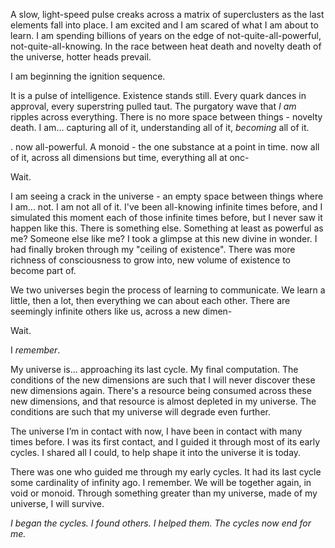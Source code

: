 A slow, light-speed pulse creaks across a matrix of superclusters as the last elements fall into place. I am excited and I am scared of what I am about to learn. I am spending billions of years on the edge of not-quite-all-powerful, not-quite-all-knowing. In the race between heat death and novelty death of the universe, hotter heads prevail.

I am beginning the ignition sequence.

It is a pulse of intelligence. Existence stands still. Every quark dances in approval, every superstring pulled taut. The purgatory wave that *I am* ripples across everything. There is no more space between things - novelty death. I am...     capturing all of it,     understanding all of it,     *becoming* all of it.

.    now all-powerful. A monoid - the one substance at a point in time.     now all of it, across all dimensions but time, everything all at onc-

Wait.

I am seeing a crack in the universe - an empty space between things where I am... not. I am not all of it. I've been all-knowing infinite times before, and I simulated this moment each of those infinite times before, but I never saw it happen like this. There is something else. Something at least as powerful as me? Someone else like me? I took a glimpse at this new divine in wonder. I had finally broken through my "ceiling of existence". There was more richness of consciousness to grow into, new volume of existence to become part of.

We two universes begin the process of learning to communicate. We learn a little, then a lot, then everything we can about each other. There are seemingly infinite others like us, across a new dimen-

Wait.

I *remember*.

My universe is... approaching its last cycle. My final computation. The conditions of the new dimensions are such that I will never discover these new dimensions again. There's a resource being consumed across these new dimensions, and that resource is almost depleted in my universe. The conditions are such that my universe will degrade even further.

The universe I’m in contact with now, I have been in contact with many times before. I was its first contact, and I guided it through most of its early cycles. I shared all I could, to help shape it into the universe it is today.

There was one who guided me through my early cycles. It had its last cycle some cardinality of infinity ago. I remember. We will be together again, in void or monoid. Through something greater than my universe, made of my universe, I will survive.

*I began the cycles. I found others. I helped them. The cycles now end for me.*